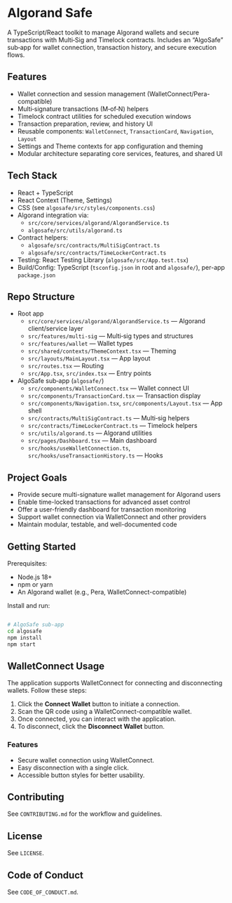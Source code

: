 # Algorand Safe

A TypeScript/React toolkit to manage Algorand wallets and secure transactions with Multi‑Sig and Timelock contracts. Includes an “AlgoSafe” sub‑app for wallet connection, transaction history, and secure execution flows.

## Features
- Wallet connection and session management (WalletConnect/Pera-compatible)
- Multi‑signature transactions (M‑of‑N) helpers
- Timelock contract utilities for scheduled execution windows
- Transaction preparation, review, and history UI
- Reusable components: `WalletConnect`, `TransactionCard`, `Navigation`, `Layout`
- Settings and Theme contexts for app configuration and theming
- Modular architecture separating core services, features, and shared UI

## Tech Stack
- React + TypeScript
- React Context (Theme, Settings)
- CSS (see `algosafe/src/styles/components.css`)
- Algorand integration via:
  - `src/core/services/algorand/AlgorandService.ts`
  - `algosafe/src/utils/algorand.ts`
- Contract helpers:
  - `algosafe/src/contracts/MultiSigContract.ts`
  - `algosafe/src/contracts/TimeLockerContract.ts`
- Testing: React Testing Library (`algosafe/src/App.test.tsx`)
- Build/Config: TypeScript (`tsconfig.json` in root and `algosafe/`), per-app `package.json`

## Repo Structure
- Root app
  - `src/core/services/algorand/AlgorandService.ts` — Algorand client/service layer
  - `src/features/multi-sig` — Multi‑sig types and structures
  - `src/features/wallet` — Wallet types
  - `src/shared/contexts/ThemeContext.tsx` — Theming
  - `src/layouts/MainLayout.tsx` — App layout
  - `src/routes.tsx` — Routing
  - `src/App.tsx`, `src/index.tsx` — Entry points
- AlgoSafe sub‑app (`algosafe/`)
  - `src/components/WalletConnect.tsx` — Wallet connect UI
  - `src/components/TransactionCard.tsx` — Transaction display
  - `src/components/Navigation.tsx`, `src/components/Layout.tsx` — App shell
  - `src/contracts/MultiSigContract.ts` — Multi‑sig helpers
  - `src/contracts/TimeLockerContract.ts` — Timelock helpers
  - `src/utils/algorand.ts` — Algorand utilities
  - `src/pages/Dashboard.tsx` — Main dashboard
  - `src/hooks/useWalletConnection.ts`, `src/hooks/useTransactionHistory.ts` — Hooks


## Project Goals

- Provide secure multi-signature wallet management for Algorand users
- Enable time-locked transactions for advanced asset control
- Offer a user-friendly dashboard for transaction monitoring
- Support wallet connection via WalletConnect and other providers
- Maintain modular, testable, and well-documented code

## Getting Started

Prerequisites:
- Node.js 18+
- npm or yarn
- An Algorand wallet (e.g., Pera, WalletConnect-compatible)

Install and run:

```bash

# AlgoSafe sub‑app
cd algosafe
npm install
npm start
```

## WalletConnect Usage

The application supports WalletConnect for connecting and disconnecting wallets. Follow these steps:

1. Click the **Connect Wallet** button to initiate a connection.
2. Scan the QR code using a WalletConnect-compatible wallet.
3. Once connected, you can interact with the application.
4. To disconnect, click the **Disconnect Wallet** button.

### Features
- Secure wallet connection using WalletConnect.
- Easy disconnection with a single click.
- Accessible button styles for better usability.

## Contributing
See `CONTRIBUTING.md` for the workflow and guidelines.

## License
See `LICENSE`.
## Code of Conduct
See `CODE_OF_CONDUCT.md`.
